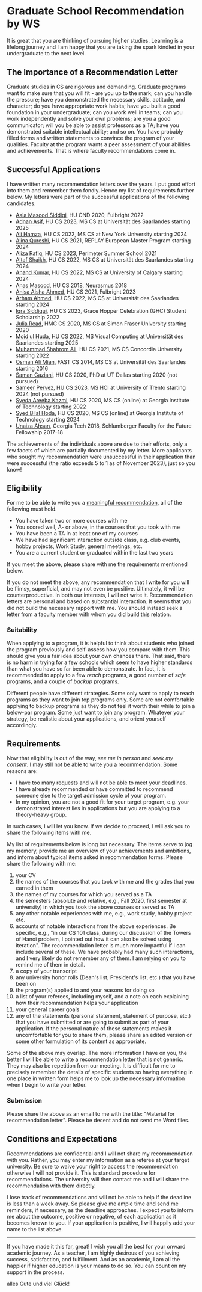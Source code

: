 # Graduate School Recommendation by WS

It is great that you are thinking of pursuing higher studies. Learning is a lifelong journey and I am happy that you are taking the spark kindled in your undergraduate to the next level.

## The Importance of a Recommendation Letter

Graduate studies in CS are rigorous and demanding. Graduate programs want to make sure that you will fit - are you up to the mark; can you handle the pressure; have you demonstrated the necessary skills, aptitude, and character; do you have appropriate work habits; have you built a good foundation in your undergraduate; can you work well in teams; can you work independently and solve your own problems; are you a good communicator; will you be able to assist professors as a TA; have you demonstrated suitable intellectual ability; and so on. You have probably filled forms and written statements to convince the program of your qualities. Faculty at the program wants a peer assessment of your abilities and achievements. That is where faculty recommendations come in.

## Successful Applications

I have written many recommendation letters over the years. I put good effort into them and remember them fondly. Hence my list of requirements further below. My letters were part of the successful applications of the following candidates.

- [Aala Masood Siddiqi](https://www.linkedin.com/in/aala-siddiqi-5036a4189), HU CND 2020, Fulbright 2022
- [Adnan Asif](https://www.linkedin.com/in/aala-siddiqi-5036a4189), HU CS 2023, MS CS at Universität des Saarlandes starting 2025
- [Ali Hamza](https://www.linkedin.com/in/alihamza99/), HU CS 2022, MS CS at New York University starting 2024
- [Alina Qureshi](https://www.linkedin.com/in/alina-qureshi/), HU CS 2021, REPLAY European Master Program starting 2024
- [Aliza Rafiq](https://www.linkedin.com/in/aliza-rafiq-230500/), HU CS 2023, Perimeter Summer School 2021
- [Altaf Shaikh](https://www.linkedin.com/in/altafshk/), HU CS 2022, MS CS at Universität des Saarlandes starting 2024
- [Anand Kumar](https://www.linkedin.com/in/anand-kumar-rajpal/), HU CS 2022, MS CS at University of Calgary starting 2024
- [Anas Masood](https://www.linkedin.com/in/anas-masood/), HU CS 2018, Neurasmus 2018
- [Anisa Aisha Ahmed](https://www.linkedin.com/in/anisa-aisha-1a7903176/), HU CS 2021, Fulbright 2023
- [Arham Ahmed](https://www.linkedin.com/in/arham-ahmed-5502a2233/), HU CS 2022, MS CS at Universität des Saarlandes starting 2024
- [Iqra Siddiqui](https://www.linkedin.com/in/iqra-siddiqui-ab278519a/), HU CS 2023, Grace Hopper Celebration (GHC) Student Scholarship 2022
- [Julia Read](https://www.linkedin.com/in/juliahread/), HMC CS 2020, MS CS at Simon Fraser University starting 2020
- [Moid ul Huda](https://www.linkedin.com/in/moid-huda/), HU CS 2022, MS Visual Computing at Universität des Saarlandes starting 2025
- [Muhammad Shahrom Ali](https://www.linkedin.com/in/mshahromali/), HU CS 2021, MS CS Concordia University starting 2022
- [Osman Ali Mian](https://www.linkedin.com/in/osman-ali-mian-79476b41/), FAST CS 2014, MS CS at Universität des Saarlandes starting 2016
- [Saman Gaziani](https://www.linkedin.com/in/samangaziani/), HU CS 2020, PhD at UT Dallas starting 2020 (not pursued)
- [Sameer Pervez](https://www.linkedin.com/in/sameerpervez/), HU CS 2023, MS HCI at University of Trento starting 2024 (not pursued)
- [Syeda Areeba Kazmi](https://www.linkedin.com/in/areeba-kazmi-a840a8112/), HU CS 2020, MS CS (online) at Georgia Institute of Technology starting 2022
- [Syed Bilal Hoda](https://www.linkedin.com/in/syedbilalhoda/), HU CS 2020, MS CS (online) at Georgia Institute of Technology starting 2024
- [Unaiza Ahsan](http://unaizahsan.com), Georgia Tech 2018, Schlumberger Faculty for the Future Fellowship 2017-18

The achievements of the individuals above are due to their efforts, only a few facets of which are partially documented by my letter. More applicants who sought my recommendation were unsuccessful in their application than were successful (the ratio exceeds 5 to 1 as of November 2023), just so you know!

## Eligibility

For me to be able to write you a [meaningful recommendation](https://cs.brown.edu/~sk/Memos/Grad-School-Recos/), all of the following must hold.

* You have taken two or more courses with me
* You scored well, A- or above, in the courses that you took with me
* You have been a TA in at least one of my courses
* We have had significant interaction outside class, e.g. club events, hobby projects, Work Study, general meetings, etc.
* You are a current student or graduated within the last two years

If you meet the above, please share with me the requirements mentioned below.

If you do not meet the above, any recommendation that I write for you will be flimsy, superficial, and may not even be positive. Ultimately, it will be counterproductive. In both our interests, I will not write it. Recommendation letters are personal and based on substantial interaction. It seems that you did not build the necessary rapport with me. You should instead seek a letter from a faculty member with whom you did build this relation.

### Suitability

When applying to a program, it is helpful to think about students who joined the program previously and self-assess how you compare with them. This should give you a fair idea about your own chances there. That said, there is no harm in trying for a few schools which seem to have higher standards than what you have so far been able to demonstrate. In fact, it is recommended to apply to a few _reach_ programs, a good number of _safe_ programs, and a couple of _backup_ programs.

Different people have different strategies. Some only want to apply to reach programs as they want to join top programs only. Some are not comfortable applying to backup programs as they do not feel it worth their while to join a below-par program. Some just want to join any program. Whatever your strategy, be realistic about your applications, and orient yourself accordingly.

## Requirements

Now that eligibility is out of the way, _see me in person_ and _seek my consent_. I may still not be able to write you a recommendation. Some reasons are:

- I have too many requests and will not be able to meet your deadlines.
- I have already recommended or have committed to recommend someone else to the target admission cycle of your program.
- In my opinion, you are not a good fit for your target program, e.g. your demonstrated interest lies in applications but you are applying to a theory-heavy group.

In such cases, I will let you know. If we decide to proceed, I will ask you to share the following items with me. 

My list of requirements below is long but necessary. The items serve to jog my memory, provide me an overview of your achievements and ambitions, and inform about typical items asked in recommendation forms. Please share the following with me:

1. your CV 
1. the names of the courses that you took with me and the grades that you earned in them
1. the names of my courses for which you served as a TA
1. the semesters (absolute and relative, e.g., Fall 2020, first semester at university) in which you took the above courses or served as TA
1. any other notable experiences with me, e.g., work study, hobby project etc.
1. accounts of notable interactions from the above experiences. Be specific, e.g., "in our CS 101 class, during our discussion of the Towers of Hanoi problem, I pointed out how it can also be solved using iteration". The recommendation letter is much more impactful if I can include several of these. We have probably had many such interactions, and I very likely do not remember any of them. I am relying on you to remind me of them in detail.
1. a copy of your transcript
1. any university honor rolls (Dean's list, President's list, etc.) that you have been on
1. the program(s) applied to and your reasons for doing so
1. a list of your referees, including myself, and a note on each explaining how their recommendation helps your application
1. your general career goals
1. any of the statements (personal statement, statement of purpose, etc.) that you have submitted or are going to submit as part of your application. If the personal nature of these statements makes it uncomfortable for you to share them, please share an edited version or some other formulation of its content as appropriate.

Some of the above may overlap. The more information I have on you, the better I will be able to write a recommendation letter that is not generic. They may also be repetition from our meeting. It is difficult for me to precisely remember the details of specific students so having everything in one place in written form helps me to look up the necessary information when I begin to write your letter.

### Submission

Please share the above as an email to me with the title: "Material for recommendation letter". Please be decent and do not send me Word files.

## Conditions and Expectations

Recommendations are confidential and I will not share my recommendation with you. Rather, you may enter my information as a referee at your target university. Be sure to waive your right to access the recommendation otherwise I will not provide it. This is standard procedure for recommendations. The university will then contact me and I will share the recommendation with them directly.

I lose track of recommendations and will not be able to help if the deadline is less than a week away. So please give me ample time and send me reminders, if necessary, as the deadline approaches. I expect you to inform me about the outcome, positive or negative, of each application as it becomes known to you. If your application is positive, I will happily add your name to the list above.

---

If you have made it this far, great! I wish you all the best for your onward academic journey. As a teacher, I am highly desirous of you achieving success, satisfaction, and fulfillment. And as an academic, I am all the happier if higher education is your means to do so. You can count on my support in the process.

alles Gute und viel Glück!
